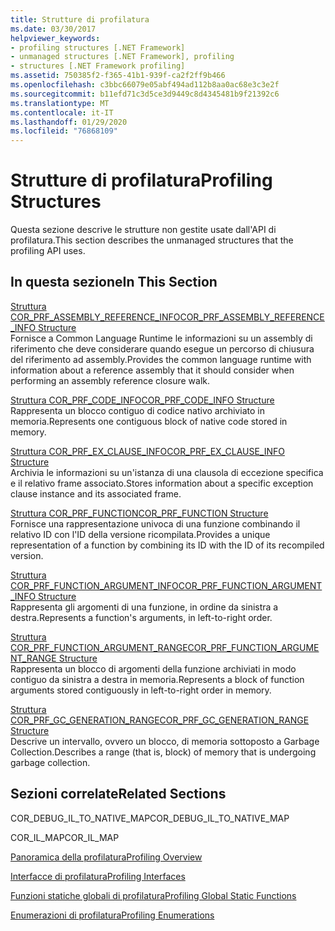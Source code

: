 ```yaml
---
title: Strutture di profilatura
ms.date: 03/30/2017
helpviewer_keywords:
- profiling structures [.NET Framework]
- unmanaged structures [.NET Framework], profiling
- structures [.NET Framework profiling]
ms.assetid: 750385f2-f365-41b1-939f-ca2f2ff9b466
ms.openlocfilehash: c3bbc66079e05abf494ad112b8aa0ac68e3c3e2f
ms.sourcegitcommit: b11efd71c3d5ce3d9449c8d4345481b9f21392c6
ms.translationtype: MT
ms.contentlocale: it-IT
ms.lasthandoff: 01/29/2020
ms.locfileid: "76868109"
---
```

# <a name="profiling-structures"></a><span data-ttu-id="734d5-102">Strutture di profilatura</span><span class="sxs-lookup"><span data-stu-id="734d5-102">Profiling Structures</span></span>
<span data-ttu-id="734d5-103">Questa sezione descrive le strutture non gestite usate dall'API di profilatura.</span><span class="sxs-lookup"><span data-stu-id="734d5-103">This section describes the unmanaged structures that the profiling API uses.</span></span>  
  
## <a name="in-this-section"></a><span data-ttu-id="734d5-104">In questa sezione</span><span class="sxs-lookup"><span data-stu-id="734d5-104">In This Section</span></span>  
 [<span data-ttu-id="734d5-105">Struttura COR_PRF_ASSEMBLY_REFERENCE_INFO</span><span class="sxs-lookup"><span data-stu-id="734d5-105">COR_PRF_ASSEMBLY_REFERENCE_INFO Structure</span></span>](cor-prf-assembly-reference-info-structure.md)  
 <span data-ttu-id="734d5-106">Fornisce a Common Language Runtime le informazioni su un assembly di riferimento che deve considerare quando esegue un percorso di chiusura del riferimento ad assembly.</span><span class="sxs-lookup"><span data-stu-id="734d5-106">Provides the common language runtime with information about a reference assembly that it should consider when performing an assembly reference closure walk.</span></span>  
  
 [<span data-ttu-id="734d5-107">Struttura COR_PRF_CODE_INFO</span><span class="sxs-lookup"><span data-stu-id="734d5-107">COR_PRF_CODE_INFO Structure</span></span>](cor-prf-code-info-structure.md)  
 <span data-ttu-id="734d5-108">Rappresenta un blocco contiguo di codice nativo archiviato in memoria.</span><span class="sxs-lookup"><span data-stu-id="734d5-108">Represents one contiguous block of native code stored in memory.</span></span>  
  
 [<span data-ttu-id="734d5-109">Struttura COR_PRF_EX_CLAUSE_INFO</span><span class="sxs-lookup"><span data-stu-id="734d5-109">COR_PRF_EX_CLAUSE_INFO Structure</span></span>](cor-prf-ex-clause-info-structure.md)  
 <span data-ttu-id="734d5-110">Archivia le informazioni su un'istanza di una clausola di eccezione specifica e il relativo frame associato.</span><span class="sxs-lookup"><span data-stu-id="734d5-110">Stores information about a specific exception clause instance and its associated frame.</span></span>  
  
 [<span data-ttu-id="734d5-111">Struttura COR_PRF_FUNCTION</span><span class="sxs-lookup"><span data-stu-id="734d5-111">COR_PRF_FUNCTION Structure</span></span>](cor-prf-function-structure.md)  
 <span data-ttu-id="734d5-112">Fornisce una rappresentazione univoca di una funzione combinando il relativo ID con l'ID della versione ricompilata.</span><span class="sxs-lookup"><span data-stu-id="734d5-112">Provides a unique representation of a function by combining its ID with the ID of its recompiled version.</span></span>  
  
 [<span data-ttu-id="734d5-113">Struttura COR_PRF_FUNCTION_ARGUMENT_INFO</span><span class="sxs-lookup"><span data-stu-id="734d5-113">COR_PRF_FUNCTION_ARGUMENT_INFO Structure</span></span>](cor-prf-function-argument-info-structure.md)  
 <span data-ttu-id="734d5-114">Rappresenta gli argomenti di una funzione, in ordine da sinistra a destra.</span><span class="sxs-lookup"><span data-stu-id="734d5-114">Represents a function's arguments, in left-to-right order.</span></span>  
  
 [<span data-ttu-id="734d5-115">Struttura COR_PRF_FUNCTION_ARGUMENT_RANGE</span><span class="sxs-lookup"><span data-stu-id="734d5-115">COR_PRF_FUNCTION_ARGUMENT_RANGE Structure</span></span>](cor-prf-function-argument-range-structure.md)  
 <span data-ttu-id="734d5-116">Rappresenta un blocco di argomenti della funzione archiviati in modo contiguo da sinistra a destra in memoria.</span><span class="sxs-lookup"><span data-stu-id="734d5-116">Represents a block of function arguments stored contiguously in left-to-right order in memory.</span></span>  
  
 [<span data-ttu-id="734d5-117">Struttura COR_PRF_GC_GENERATION_RANGE</span><span class="sxs-lookup"><span data-stu-id="734d5-117">COR_PRF_GC_GENERATION_RANGE Structure</span></span>](cor-prf-gc-generation-range-structure.md)  
 <span data-ttu-id="734d5-118">Descrive un intervallo, ovvero un blocco, di memoria sottoposto a Garbage Collection.</span><span class="sxs-lookup"><span data-stu-id="734d5-118">Describes a range (that is, block) of memory that is undergoing garbage collection.</span></span>  
  
## <a name="related-sections"></a><span data-ttu-id="734d5-119">Sezioni correlate</span><span class="sxs-lookup"><span data-stu-id="734d5-119">Related Sections</span></span>  
 <span data-ttu-id="734d5-120">COR_DEBUG_IL_TO_NATIVE_MAP</span><span class="sxs-lookup"><span data-stu-id="734d5-120">COR_DEBUG_IL_TO_NATIVE_MAP</span></span>  
  
 <span data-ttu-id="734d5-121">COR_IL_MAP</span><span class="sxs-lookup"><span data-stu-id="734d5-121">COR_IL_MAP</span></span>  
  
 [<span data-ttu-id="734d5-122">Panoramica della profilatura</span><span class="sxs-lookup"><span data-stu-id="734d5-122">Profiling Overview</span></span>](profiling-overview.md)  
  
 [<span data-ttu-id="734d5-123">Interfacce di profilatura</span><span class="sxs-lookup"><span data-stu-id="734d5-123">Profiling Interfaces</span></span>](profiling-interfaces.md)  
  
 [<span data-ttu-id="734d5-124">Funzioni statiche globali di profilatura</span><span class="sxs-lookup"><span data-stu-id="734d5-124">Profiling Global Static Functions</span></span>](profiling-global-static-functions.md)  
  
 [<span data-ttu-id="734d5-125">Enumerazioni di profilatura</span><span class="sxs-lookup"><span data-stu-id="734d5-125">Profiling Enumerations</span></span>](profiling-enumerations.md)
